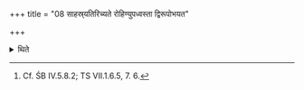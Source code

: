 +++
title = "08 साहस्र्यतिरिच्यते रोहिण्युपध्वस्ता द्विरूपोभयत"

+++

<details><summary>थिते</summary>

8. A red, speckled, two coloured, spotted either on both the sides or on one side (cow) remains as the thousandth.[^1]  

[^1]: Cf. ŚB IV.5.8.2; TS VII.1.6.5, 7. 6.  
</details>
